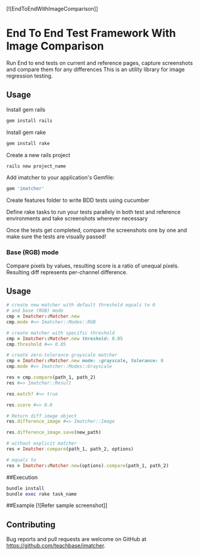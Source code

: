[![EndToEndWithImageComparison]]

# End To End Test Framework With Image Comparison

Run End to end tests on current and reference pages, capture screenshots and compare them for any differences 
This is an utility library for image regression testing.

## Usage

Install gem rails
 ```ruby
 gem install rails
 ```  

Install gem rake
 ```ruby
 gem install rake
 ```  
 
Create a new rails project 
 ```ruby
 rails new project_name
 ``` 

Add imatcher to your application's Gemfile:
```ruby
gem 'imatcher'
```


Create features folder to write BDD tests using cucumber

Define rake tasks to run your tests parallely in both test and reference environments and take screenshots wherever necessary

Once the tests get completed, compare the screenshots one by one and make sure the tests are visually passed!


### Base (RGB) mode

Compare pixels by values, resulting score is a ratio of unequal pixels.
Resulting diff represents per-channel difference.




## Usage

```ruby
# create new matcher with default threshold equals to 0
# and base (RGB) mode
cmp = Imatcher::Matcher.new
cmp.mode #=> Imatcher::Modes::RGB

# create matcher with specific threshold
cmp = Imatcher::Matcher.new threshold: 0.05
cmp.threshold #=> 0.05

# create zero-tolerance grayscale matcher 
cmp = Imatcher::Matcher.new mode: :grayscale, tolerance: 0
cmp.mode #=> Imatcher::Modes::Grayscale

res = cmp.compare(path_1, path_2)
res #=> Imatcher::Result

res.match? #=> true

res.score #=> 0.0

# Return diff image object
res.difference_image #=> Imatcher::Image

res.difference_image.save(new_path)

# without explicit matcher
res = Imatcher.compare(path_1, path_2, options) 

# equals to
res = Imatcher::Matcher.new(options).compare(path_1, path_2)

```

##Execution

```ruby
bundle install
bundle exec rake task_name
```

##Example
[![Refer sample screenshot]]

## Contributing

Bug reports and pull requests are welcome on GitHub at https://github.com/teachbase/imatcher.
